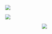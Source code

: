 ![](https://file.garden/aADASQgY3QmuIjC3/9wjat0-imageonline.co-5855618-ezgif.com-effects.gif)

![](https://file.garden/aADASQgY3QmuIjC3/Untitled67_20250607143321.png)

ㅤㅤㅤㅤㅤㅤㅤㅤㅤ![](https://komarev.com/ghpvc/?username=kaIego&color=gray)
